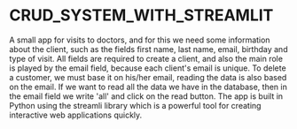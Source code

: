 # CRUD_SYSTEM_WITH_STREAMLIT

A small app for visits to doctors, and for this we need some information about the client, such as the fields first name, last name, email, birthday and type of visit. All fields are required to create a client, and also the main role is played by the email field, because each client's email is unique. To delete a customer, we must base it on his/her email, reading the data is also based on the email. If we want to read all the data we have in the database, then in the email field we write 'all' and click on the read button. The app is built in Python using the streamli library which is a powerful tool for creating interactive web applications quickly.